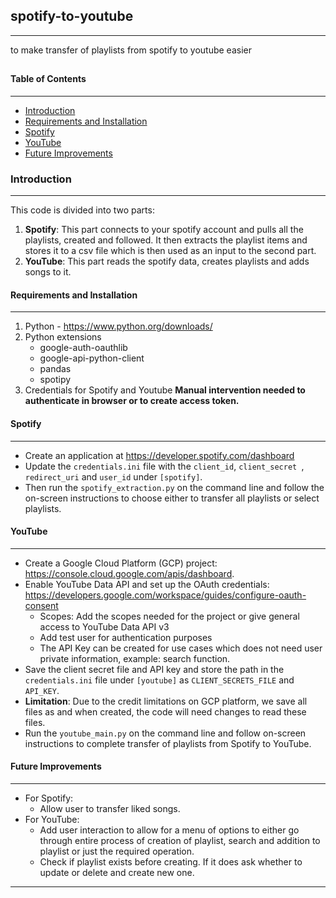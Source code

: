 ## spotify-to-youtube
---
to make transfer of playlists from spotify to youtube easier
##
##

#### Table of Contents
---
- [Introduction](#introduction)
- [Requirements and Installation](#requirements-and-installation)
- [Spotify](#spotify)
- [YouTube](#youtube)
- [Future Improvements](#future-improvements)

### Introduction
---
This code is divided into two parts:
1. **Spotify**: This part connects to your spotify account and pulls all the playlists, created and followed. It then extracts the playlist items and stores it to a csv file which is then used as an input to the second part.
2. **YouTube**: This part reads the spotify data, creates playlists and adds songs to it.
#### Requirements and Installation
---
1. Python - https://www.python.org/downloads/
2. Python extensions
    - google-auth-oauthlib
    - google-api-python-client
    - pandas
    - spotipy
3. Credentials for Spotify and Youtube
**Manual intervention needed to authenticate in browser or to create access token.**
#### Spotify
---
 - Create an application at https://developer.spotify.com/dashboard
 - Update the `credentials.ini` file with the `client_id`, `client_secret `, `redirect_uri` and `user_id` under `[spotify]`.
  - Then run the `spotify_extraction.py` on the command line and follow the on-screen instructions to choose either to transfer all playlists or select playlists. 
 

#### YouTube
---
- Create a Google Cloud Platform (GCP) project: https://console.cloud.google.com/apis/dashboard.
- Enable YouTube Data API and set up the OAuth credentials: https://developers.google.com/workspace/guides/configure-oauth-consent
    - Scopes: Add the scopes needed for the project or give general access to YouTube Data API v3 
    - Add test user for authentication purposes
    - The API Key can be created for use cases which does not need user private information, example: search function.
- Save the client secret file and API key and store the path in the `credentials.ini` file under `[youtube]` as  `CLIENT_SECRETS_FILE` and `API_KEY`.
- **Limitation**: Due to the credit limitations on GCP platform, we save all files as and when created, the code will need changes to read these files. 
- Run the `youtube_main.py` on the command line and follow on-screen instructions to complete transfer of playlists from Spotify to YouTube.
#### Future Improvements
---
- For Spotify:
    - Allow user to transfer liked songs.
- For YouTube:
    - Add user interaction to allow for a menu of options to either go through entire process of creation of playlist, search and addition to playlist or just the required operation.
    - Check if playlist exists before creating. If it does ask whether to update or delete and create new one.
---


